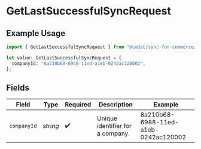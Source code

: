 # GetLastSuccessfulSyncRequest

## Example Usage

```typescript
import { GetLastSuccessfulSyncRequest } from "@codat/sync-for-commerce/sdk/models/operations";

let value: GetLastSuccessfulSyncRequest = {
  companyId: "8a210b68-6988-11ed-a1eb-0242ac120002",
};
```

## Fields

| Field                                | Type                                 | Required                             | Description                          | Example                              |
| ------------------------------------ | ------------------------------------ | ------------------------------------ | ------------------------------------ | ------------------------------------ |
| `companyId`                          | *string*                             | :heavy_check_mark:                   | Unique identifier for a company.     | 8a210b68-6988-11ed-a1eb-0242ac120002 |